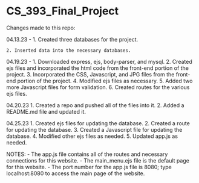 # CS_393_Final_Project
Changes made to this repo:

04.13.23 - 
    1. Created three databases for the project.
    
    2. Inserted data into the necessary databases.

04.19.23 - 
    1. Downloaded express, ejs, body-parser, and mysql.
    2. Created ejs files and incorporated the html code from the front-end portion of the project.
    3. Incorporated the CSS, Javascript, and JPG files from the front-end portion of the project.
    4. Modified ejs files as necessary. 
    5. Added two more Javascript files for form validation. 
    6. Created routes for the various ejs files.

04.20.23
    1. Created a repo and pushed all of the files into it.
    2. Added a README.md file and updated it.

04.25.23
    1. Created ejs files for updating the database.
    2. Created a route for updating the database. 
    3. Created a Javascript file for updating the database.
    4. Modified other ejs files as needed. 
    5. Updated app.js as needed.

NOTES:
    - The app.js file contains all of the routes and necessary connections for this website.
    - The main_menu.ejs file is the default page for this website. 
    - The port number for the app.js file is 8080; type localhost:8080 to access the main page of the website.
